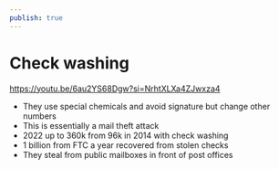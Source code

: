 ```yaml
---
publish: true
---
```

# Check washing

https://youtu.be/6au2YS68Dgw?si=NrhtXLXa4ZJwxza4

- They use special chemicals and avoid signature but change other numbers
- This is essentially a mail theft attack
- 2022 up to 360k from 96k in 2014 with check washing
- 1 billion from FTC a year recovered from stolen checks
- They steal from public mailboxes in front of post offices